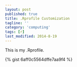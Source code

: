 ```yaml
---
layout: post
published: true
title: .Rprofile Customization
tagline: ''
category: 'computing'
tags: [r]
last_modified: 2014-8-19
---
```



This is my .Rprofile.

{% gist 6aff0c5564dffe7aa9f4 %}
